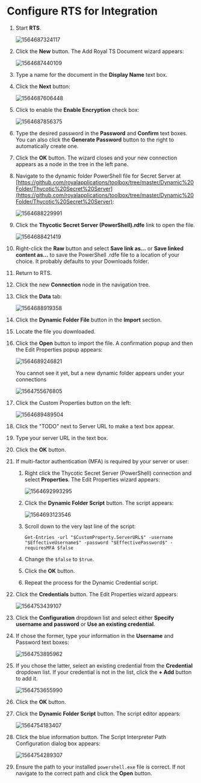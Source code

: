 [title]: # (Configure RTS for Integration)
[tags]: # (integration)
[priority]: # (102)
# Configure RTS for Integration

1. Start __RTS__.
   
   ![1564687324117](images/2.png)
1. Click the **New** button. The Add Royal TS Document wizard appears:

   ![1564687440109](images/3.png)
1. Type a name for the document in the **Display Name** text box.
1. Click the **Next** button:

   ![1564687606448](images/4.png)
1. Click to enable the **Enable Encryption** check box:

   ![1564687856375](images/5.png)
1. Type the desired password in the **Password** and **Confirm** text boxes. You can also click the **Generate Password** button to the right to automatically create one.

1. Click the **OK** button. The wizard closes and your new connection appears as a node in the tree in the left pane.

1. Navigate to the dynamic folder PowerShell file for Secret Server at [https://github.com/royalapplications/toolbox/tree/master/Dynamic%20Folder/Thycotic%20Secret%20Server](https://github.com/royalapplications/toolbox/tree/master/Dynamic%20Folder/Thycotic%20Secret%20Server):

   ![1564688229991](images/6.png)
   
1. Click the **Thycotic Secret Server (PowerShell).rdfe** link to open the file.

   ![1564688421419](images/7.png)

1. Right-click the **Raw** button and select **Save link as…** or **Save linked content as…** to save the PowerShell .rdfe file to a location of your choice. It probably defaults to your Downloads folder.

1. Return to RTS.

1. Click the new **Connection** node in the navigation tree.

1. Click the **Data** tab:

   ![1564688919358](images/8.png)

1. Click the **Dynamic Folder File** button in the **Import** section.

1. Locate the file you downloaded.

1. Click the **Open** button to import the file. A confirmation popup and then the Edit Properties popup appears:

    ![1564689246821](images/9.png)

    You cannot see it yet, but a new dynamic folder appears under your connections

    ![1564755676805](images/10.png)

1. Click the Custom Properties button on the left:

   ![1564689489504](images/11.png)

1. Click the "TODO" next to Server URL to make a text box appear.

1. Type your server URL in the text box.

1. Click the **OK** button.

1. If multi-factor authentication (MFA) is required by your server or user:

   1. Right click the Thycotic Secret Server (PowerShell) connection and select **Properties**. The Edit Properties wizard appears:

      ![1564692993295](images/12.png)

   1. Click the **Dynamic Folder Script** button. The script appears:

      ![1564693123546](images/13.png)

   1. Scroll down to the very last line of the script:

      `Get-Entries -url "$CustomProperty.ServerURL$" -username "$EffectiveUsername$" -password "$EffectivePassword$" -requiresMFA $false`

   1. Change the `$false` to `$true`.

   1. Click the **OK** button.

   1. Repeat the process for the Dynamic Credential script.
   
1. Click the **Credentials** button. The Edit Properties wizard appears:

   ![1564753439107](images/14.png)

1. Click the **Configuration** dropdown list and select either **Specify username and password** or **Use an existing credential**.

1. If chose the former, type your information in the **Username** and Password text boxes:

   ![1564753895962](images/15.png)

1. If you chose the latter, select an existing credential from the **Credential** dropdown list. If your credential is not in the list, click the **+ Add** button to add it.

    ![1564753655990](images/16.png)

1. Click the **OK** button.

1. Click the **Dynamic Folder Script** button. The script editor appears:

   ![1564754183407](images/17.png)

1. Click the blue information button. The Script Interpreter Path Configuration dialog box appears:

   ![1564754289307](images/18.png)

1. Ensure the path to your installed `powershell.exe` file is correct. If not navigate to the correct path and click the **Open** button.